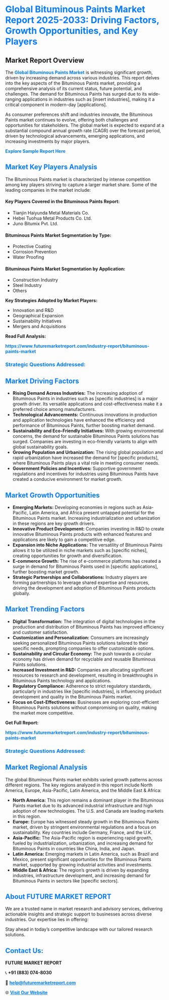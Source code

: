 <h1 style="color: #007BFF;">Global Bituminous Paints Market Report 2025-2033: Driving Factors, Growth Opportunities, and Key Players</h1>

<section id="overview">
<h2>Market Report Overview</h2>
<p>The <a href="https://www.futuremarketreport.com/industry-report/bituminous-paints-market" style="color: #007BFF; text-decoration: none;"><strong>Global Bituminous Paints Market</strong></a> is witnessing significant growth, driven by increasing demand across various industries. This report delves into the key aspects of the Bituminous Paints market, providing a comprehensive analysis of its current status, future potential, and challenges. The demand for Bituminous Paints has surged due to its wide-ranging applications in industries such as [insert industries], making it a critical component in modern-day [applications].</p>
<p>As consumer preferences shift and industries innovate, the Bituminous Paints market continues to evolve, offering both challenges and opportunities for stakeholders. The global market is expected to expand at a substantial compound annual growth rate (CAGR) over the forecast period, driven by technological advancements, emerging applications, and increasing investments by major players.</p>
</section>

<section id="overview">
<p><a href="https://www.futuremarketreport.com/request-sample/reportId=62558" style="color: #007BFF; text-decoration: none;"><strong>Explore Sample Report Here</strong></a></p>
</section>

<section id="key-players">
<h2 style="color: #007BFF;">Market Key Players Analysis</h2>
<p>The Bituminous Paints market is characterized by intense competition among key players striving to capture a larger market share. Some of the leading companies in the market include:</p>
<h4>Key Players Covered in the Bituminous Paints Report:</h4>
<ul><li>Tianjin Haiyunda Metal Materials Co.</li><li>Hebei Tuohua Metal Products Co. Ltd.</li><li>Juno Bitumix Pvt. Ltd.</li></ul>
<h4>Bituminous Paints Market Segmentation by Type:</h4>
<ul><li>Protective Coating</li><li>Corrosion Prevention</li><li>Water Proofing</li></ul>

<h4>Bituminous Paints Market Segmentation by Application:</h4>
<ul><li>Construction Industry</li><li>Steel Industry</li><li>Others</li></ul>
<p><strong>Key Strategies Adopted by Market Players:</strong></p>
<ul>
<li>Innovation and R&D</li>
<li>Geographical Expansion</li>
<li>Sustainability Initiatives</li>
<li>Mergers and Acquisitions</li>
</ul>
</section>

<section>
<p><strong>Read Full Analysis: </strong></p><a href="https://www.futuremarketreport.com/industry-report/bituminous-paints-market" style="color: #007BFF; text-decoration: none;"><strong>https://www.futuremarketreport.com/industry-report/bituminous-paints-market</strong></a>
<h3 style="color: #007BFF;">Strategic Questions Addressed:</h3>
</section>

<section id="driving-factors">
<h2 style="color: #007BFF;">Market Driving Factors</h2>
<ul>
<li><strong>Rising Demand Across Industries:</strong> The increasing adoption of Bituminous Paints in industries such as [specific industries] is a major growth driver. Its versatile applications and cost-effectiveness make it a preferred choice among manufacturers.</li>
<li><strong>Technological Advancements:</strong> Continuous innovations in production and application technologies have enhanced the efficiency and performance of Bituminous Paints, further boosting market demand.</li>
<li><strong>Sustainability and Eco-Friendly Initiatives:</strong> With growing environmental concerns, the demand for sustainable Bituminous Paints solutions has surged. Companies are investing in eco-friendly variants to align with global sustainability goals.</li>
<li><strong>Growing Population and Urbanization:</strong> The rising global population and rapid urbanization have increased the demand for [specific products], where Bituminous Paints plays a vital role in meeting consumer needs.</li>
<li><strong>Government Policies and Incentives:</strong> Supportive government regulations and incentives for industries using Bituminous Paints have created a conducive environment for market growth.</li>
</ul>
</section>

<section id="growth-opportunities">
<h2 style="color: #007BFF;">Market Growth Opportunities</h2>
<ul>
<li><strong>Emerging Markets:</strong> Developing economies in regions such as Asia-Pacific, Latin America, and Africa present untapped potential for the Bituminous Paints market. Increasing industrialization and urbanization in these regions are key growth drivers.</li>
<li><strong>Innovative Product Development:</strong> Companies investing in R&D to create innovative Bituminous Paints products with enhanced features and applications are likely to gain a competitive edge.</li>
<li><strong>Expansion into Niche Applications:</strong> The versatility of Bituminous Paints allows it to be utilized in niche markets such as [specific niches], creating opportunities for growth and diversification.</li>
<li><strong>E-commerce Growth:</strong> The rise of e-commerce platforms has created a surge in demand for Bituminous Paints used in [specific applications], further boosting market growth.</li>
<li><strong>Strategic Partnerships and Collaborations:</strong> Industry players are forming partnerships to leverage shared expertise and resources, driving the development and adoption of Bituminous Paints products globally.</li>
</ul>
</section>

<section id="trending-factors">
<h2 style="color: #007BFF;">Market Trending Factors</h2>
<ul>
<li><strong>Digital Transformation:</strong> The integration of digital technologies in the production and distribution of Bituminous Paints has improved efficiency and customer satisfaction.</li>
<li><strong>Customization and Personalization:</strong> Consumers are increasingly seeking personalized Bituminous Paints solutions tailored to their specific needs, prompting companies to offer customizable options.</li>
<li><strong>Sustainability and Circular Economy:</strong> The push towards a circular economy has driven demand for recyclable and reusable Bituminous Paints solutions.</li>
<li><strong>Increased Investment in R&D:</strong> Companies are allocating significant resources to research and development, resulting in breakthroughs in Bituminous Paints technology and applications.</li>
<li><strong>Regulatory Compliance:</strong> Adherence to strict regulatory standards, particularly in industries like [specific industries], is influencing product development and quality in the Bituminous Paints market.</li>
<li><strong>Focus on Cost-Effectiveness:</strong> Businesses are exploring cost-efficient Bituminous Paints solutions without compromising on quality, making the market more competitive.</li>
</ul>
</section>

<section>
<p><strong>Get Full Report: </strong></p><a href="https://www.futuremarketreport.com/industry-report/bituminous-paints-market" style="color: #007BFF; text-decoration: none;"><strong>https://www.futuremarketreport.com/industry-report/bituminous-paints-market</strong></a>
<h3 style="color: #007BFF;">Strategic Questions Addressed:</h3>
</section>


<section id="regional-analysis">
<h2 style="color: #007BFF;">Market Regional Analysis</h2>
<p>The global Bituminous Paints market exhibits varied growth patterns across different regions. The key regions analyzed in this report include North America, Europe, Asia-Pacific, Latin America, and the Middle East & Africa:</p>
<ul>
<li><strong>North America:</strong> This region remains a dominant player in the Bituminous Paints market due to its advanced industrial infrastructure and high adoption of new technologies. The U.S. and Canada are leading markets in this region.</li>
<li><strong>Europe:</strong> Europe has witnessed steady growth in the Bituminous Paints market, driven by stringent environmental regulations and a focus on sustainability. Key countries include Germany, France, and the U.K.</li>
<li><strong>Asia-Pacific:</strong> The Asia-Pacific region is experiencing rapid growth, fueled by industrialization, urbanization, and increasing demand for Bituminous Paints in countries like China, India, and Japan.</li>
<li><strong>Latin America:</strong> Emerging markets in Latin America, such as Brazil and Mexico, present significant opportunities for the Bituminous Paints market, supported by growing industrial activities and investments.</li>
<li><strong>Middle East & Africa:</strong> The region’s growth is driven by expanding industries, infrastructure development, and increasing demand for Bituminous Paints in sectors like [specific sectors].</li>
</ul>
</section>

<footer>
<h2 style="color: #007BFF;">About FUTURE MARKET REPORT</h2>
<p>We are a trusted name in market research and advisory services, delivering actionable insights and strategic support to businesses across diverse industries. Our expertise lies in offering:</p>

<p>Stay ahead in today’s competitive landscape with our tailored research solutions.</p>

<h2 style="color: #007BFF;">Contact Us:</h2>
<p><strong>FUTURE MARKET REPORT</strong></p>
<p>📞 <strong>+91 (883) 074-8030</strong></p>
<p>📧 <strong><a href="mailto:help@futuremarketreport.com" style="color: #007BFF;">help@futuremarketreport.com</a></strong></p>
<p>🌐 <strong><a href="https://www.futuremarketreport.com/" style="color: #007BFF;">Visit Our Website</a></strong></p>
</footer>